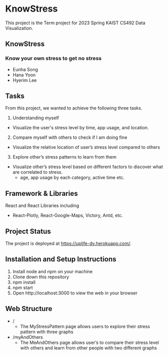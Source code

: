 # KnowStress

This project is the Term project for 2023 Spring KAIST CS492 Data Visualization.

## KnowStress
### Know your own stress to get no stress

* Eunha Song
* Hana Yoon
* Hyerim Lee

## Tasks

From this project, we wanted to achieve the following three tasks.

1. Understanding myself
* Visualize the user's stress level by time, app usage, and location.
2. Compare myself with others to check if I am doing fine
* Visualize the relative location of user’s stress level compared to others
3. Explore other’s stress patterns to learn from them
* Visualize other’s stress level based on different factors to discover what are correlated to stress.
    * age, app usage by each category, active time etc.

## Framework & Libraries

React and React Libraries including 
* React-Plotly, React-Google-Maps, Victory, Antd, etc. 

## Project Status

The project is deployed at https://uplife-dv.herokuapp.com/. 

## Installation and Setup Instructions

1. Install node and npm on your machine
2. Clone down this repository
3. npm install 
4. npm start
5. Open http://localhost:3000 to view the web in your browser


## Web Structure
* /
    * The MyStressPattern page allows users to explore their stress pattern with three graphs 
* /myAndOthers
    * The MeAndOthers page allows user’s to compare their stress level with others and learn from other people with two different graphs


